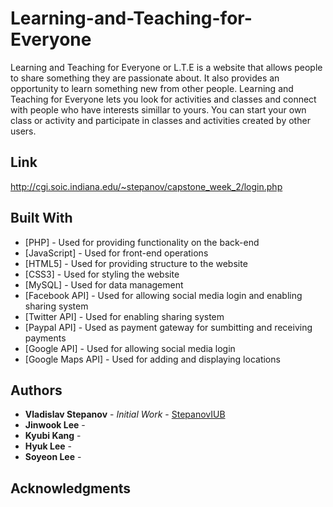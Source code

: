 # Learning-and-Teaching-for-Everyone

Learning and Teaching for Everyone or L.T.E is a website that allows people 
to share something they are passionate about. It also provides an opportunity to learn something new from other people. 
Learning and Teaching for Everyone lets you look for activities and classes 
and connect with people who have interests simillar to yours. You can start your own class or activity 
and participate in classes and activities created by other users.

## Link

http://cgi.soic.indiana.edu/~stepanov/capstone_week_2/login.php

## Built With

* [PHP] - Used for providing functionality on the back-end
* [JavaScript] - Used for front-end operations
* [HTML5] - Used for providing structure to the website
* [CSS3] - Used for styling the website
* [MySQL] - Used for data management
* [Facebook API] - Used for allowing social media login and enabling sharing system
* [Twitter API] - Used for enabling sharing system
* [Paypal API] - Used as payment gateway for sumbitting and receiving payments
* [Google API] -  Used for allowing social media login 
* [Google Maps API] - Used for adding and displaying locations

## Authors

* **Vladislav Stepanov** - *Initial Work* - [StepanovIUB](https://github.com/StepanovIUB)
* **Jinwook Lee** -
* **Kyubi Kang** -
* **Hyuk Lee** -
* **Soyeon Lee** -



## Acknowledgments


